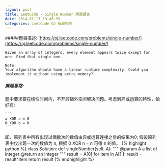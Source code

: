 ```yaml
---
layout: post
title: LeetCode - Single Number 解题报告
date: 2014-07-13 13:46:33
categories: LeetCode OJ 解题报告
---
```


#####题目描述: [https://oj.leetcode.com/problems/single-number/](https://oj.leetcode.com/problems/single-number/)

```
Given an array of integers, every element appears twice except for one. Find that single one.

Note:
Your algorithm should have a linear runtime complexity. Could you implement it without using extra memory?
```

##### 解题思路:

  题中要求要在线性时间内，不开辟额外空间解决问题。考虑到异或运算的特性，恰好有:
	
	```
	a XOR a = 0
	0 XOR b = b
	```
即，原列表中所有出现过偶数次的数值由异或运算连接之后的结果为0; 假设原列表中仅出现一次的数值为 n, 根据 0 XOR n = n 可得 n 的值。
{% highlight python %}
class Solution:
    def singleNumber(self, A):
    	"""
        	@param A a list of integer
        	@return an integer
       	"""
    	result = A[0]
    	for item in A[1:]:
        	result = result^item
        return result
{% endhighlight %}

